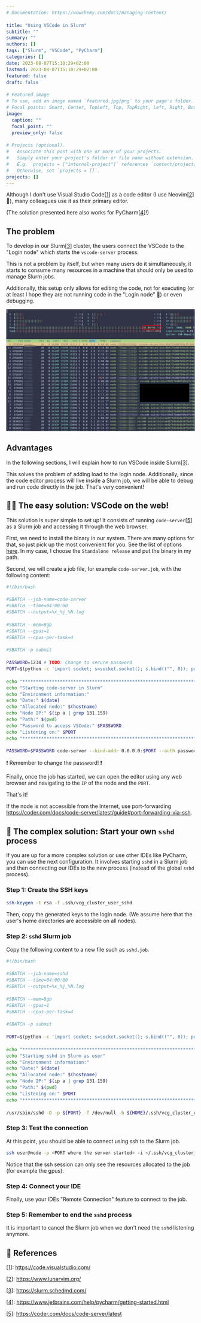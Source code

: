 ```yaml
---
# Documentation: https://wowchemy.com/docs/managing-content/

title: "Using VSCode in Slurm"
subtitle: ""
summary: ""
authors: []
tags: ["Slurm", "VSCode", "PyCharm"]
categories: []
date: 2023-08-07T15:10:29+02:00
lastmod: 2023-08-07T15:10:29+02:00
featured: false
draft: false

# Featured image
# To use, add an image named `featured.jpg/png` to your page's folder.
# Focal points: Smart, Center, TopLeft, Top, TopRight, Left, Right, BottomLeft, Bottom, BottomRight.
image:
  caption: ""
  focal_point: ""
  preview_only: false

# Projects (optional).
#   Associate this post with one or more of your projects.
#   Simply enter your project's folder or file name without extension.
#   E.g. `projects = ["internal-project"]` references `content/project/deep-learning/index.md`.
#   Otherwise, set `projects = []`.
projects: []
---
```



Although I don't use Visual Studio Code[[1]] as a code editor (I use Neovim[[2]] 🦸), many colleagues use it as their primary editor. 

(The solution presented here also works for PyCharm[[4]]!)

## The problem

To develop in our Slurm[[3]] cluster, the users connect the VSCode to the "Login node" which starts the `vscode-server` process. 

This is not a problem by itself, but when many users do it simultaneously, it starts to consume many resources in a machine that should only be used to manage Slurm jobs.

Additionally, this setup only allows for editing the code, not for executing (or at least I hope they are not running code in the "Login node" 🤞) or even debugging. 

![htop](htop.png "The Login Node is full of `vscode-server` processes from many users taking 30GB of memory!")

## Advantages

In the following sections, I will explain how to run VSCode inside Slurm[[3]]. 

This solves the problem of adding load to the login node. Additionally, since the code editor process will live inside a Slurm job, we will be able to debug and run code directly in the job. That's very convenient!

## 🧑‍💻 The easy solution: VSCode on the web! 

This solution is super simple to set up! It consists of running `code-server`[[5]] as a Slurm job and accessing it through the web browser.

First, we need to install the binary in our system. There are many options for that, so just pick up the most convenient for you. See the list of options [here](https://coder.com/docs/code-server/latest/install). In my case, I choose the `Standalone release` and put the binary in my path.

Second, we will create a job file, for example `code-server.job`, with the following content:

```bash
#!/bin/bash 
 
#SBATCH --job-name=code-server
#SBATCH --time=04:00:00
#SBATCH --output=%x_%j_%N.log 

#SBATCH --mem=8gb 
#SBATCH --gpus=1 
#SBATCH --cpus-per-task=4 

#SBATCH -p submit
 
PASSWORD=1234 # TODO: Change to secure password
PORT=$(python -c 'import socket; s=socket.socket(); s.bind(("", 0)); print(s.getsockname()[1]); s.close()')

echo "********************************************************************" 
echo "Starting code-server in Slurm"
echo "Environment information:" 
echo "Date:" $(date)
echo "Allocated node:" $(hostname)
echo "Node IP:" $(ip a | grep 131.159)
echo "Path:" $(pwd)
echo "Password to access VSCode:" $PASSWORD
echo "Listening on:" $PORT
echo "********************************************************************" 

PASSWORD=$PASSWORD code-server --bind-addr 0.0.0.0:$PORT --auth password --disable-telemetry
```

❗ Remember to change the password! ❗

Finally, once the job has started, we can open the editor using any web browser and navigating to the `IP` of the node and the `PORT`.

That's it!

 If the node is not accessible from the Internet, use port-forwarding https://coder.com/docs/code-server/latest/guide#port-forwarding-via-ssh.

## 👷 The complex solution: Start your own `sshd` process

If you are up for a more complex solution or use other IDEs like PyCharm, you can use the next configuration. It involves starting `sshd` in a Slurm  job and then connecting our IDEs to the new process (instead of the global `sshd` process).

### Step 1: Create the SSH keys

```bash
ssh-keygen -t rsa -f .ssh/vcg_cluster_user_sshd
```

Then, copy the generated keys to the login node. (We assume here that the user's home directories are accessible on all nodes).

### Step 2: `sshd` Slurm job

Copy the following content to a new file such as `sshd.job`.

```bash
#!/bin/bash 
 
#SBATCH --job-name=sshd
#SBATCH --time=04:00:00
#SBATCH --output=%x_%j_%N.log 

#SBATCH --mem=8gb 
#SBATCH --gpus=1 
#SBATCH --cpus-per-task=4 

#SBATCH -p submit
 
PORT=$(python -c 'import socket; s=socket.socket(); s.bind(("", 0)); print(s.getsockname()[1]); s.close()')

echo "********************************************************************" 
echo "Starting sshd in Slurm as user"
echo "Environment information:" 
echo "Date:" $(date)
echo "Allocated node:" $(hostname)
echo "Node IP:" $(ip a | grep 131.159)
echo "Path:" $(pwd)
echo "Listening on:" $PORT
echo "********************************************************************" 

/usr/sbin/sshd -D -p ${PORT} -f /dev/null -h ${HOME}/.ssh/vcg_cluster_user_sshd
```

### Step 3: Test the connection

At this point, you should be able to connect using ssh to the Slurm job.

```bash
ssh user@node -p <PORT where the server started> -i ~/.ssh/vcg_cluster_user_sshd
```

Notice that the ssh session can only see the resources allocated to the job (for example the gpus).

### Step 4: Connect your IDE

Finally, use your IDEs "Remote Connection" feature to connect to the job.

### Step 5: Remember to end the `sshd` process

It is important to cancel the Slurm job when we don't need the `sshd` listening anymore.

## 📑 References

[1]: https://code.visualstudio.com/
[[1]]: https://code.visualstudio.com/

[2]: https://www.lunarvim.org/
[[2]]: https://www.lunarvim.org/

[3]: https://slurm.schedmd.com/
[[3]]: https://slurm.schedmd.com/

[4]: https://www.jetbrains.com/help/pycharm/getting-started.html
[[4]]: https://www.jetbrains.com/help/pycharm/getting-started.html

[5]: https://coder.com/docs/code-server/latest
[[5]]: https://coder.com/docs/code-server/latest
